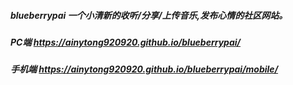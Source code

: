 ##### blueberrypai  一个小清新的收听/分享/上传音乐,发布心情的社区网站。
##### PC端 https://ainytong920920.github.io/blueberrypai/
##### 手机端 https://ainytong920920.github.io/blueberrypai/mobile/
